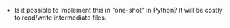 + Is it possible to implement this in "one-shot" in Python? It will be costly
  to read/write intermediate files.
